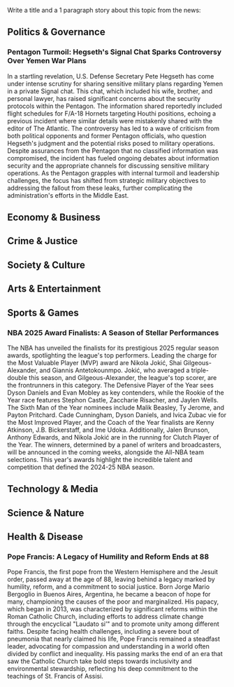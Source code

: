 Write a title and a 1 paragraph story about this topic from the news:

## Politics & Governance

### Pentagon Turmoil: Hegseth's Signal Chat Sparks Controversy Over Yemen War Plans

In a startling revelation, U.S. Defense Secretary Pete Hegseth has come under intense scrutiny for sharing sensitive military plans regarding Yemen in a private Signal chat. This chat, which included his wife, brother, and personal lawyer, has raised significant concerns about the security protocols within the Pentagon. The information shared reportedly included flight schedules for F/A-18 Hornets targeting Houthi positions, echoing a previous incident where similar details were mistakenly shared with the editor of The Atlantic. The controversy has led to a wave of criticism from both political opponents and former Pentagon officials, who question Hegseth's judgment and the potential risks posed to military operations. Despite assurances from the Pentagon that no classified information was compromised, the incident has fueled ongoing debates about information security and the appropriate channels for discussing sensitive military operations. As the Pentagon grapples with internal turmoil and leadership challenges, the focus has shifted from strategic military objectives to addressing the fallout from these leaks, further complicating the administration's efforts in the Middle East.

## Economy & Business

## Crime & Justice

## Society & Culture

## Arts & Entertainment

## Sports & Games

### NBA 2025 Award Finalists: A Season of Stellar Performances

The NBA has unveiled the finalists for its prestigious 2025 regular season awards, spotlighting the league's top performers. Leading the charge for the Most Valuable Player (MVP) award are Nikola Jokić, Shai Gilgeous-Alexander, and Giannis Antetokounmpo. Jokić, who averaged a triple-double this season, and Gilgeous-Alexander, the league's top scorer, are the frontrunners in this category. The Defensive Player of the Year sees Dyson Daniels and Evan Mobley as key contenders, while the Rookie of the Year race features Stephon Castle, Zaccharie Risacher, and Jaylen Wells. The Sixth Man of the Year nominees include Malik Beasley, Ty Jerome, and Payton Pritchard. Cade Cunningham, Dyson Daniels, and Ivica Zubac vie for the Most Improved Player, and the Coach of the Year finalists are Kenny Atkinson, J.B. Bickerstaff, and Ime Udoka. Additionally, Jalen Brunson, Anthony Edwards, and Nikola Jokić are in the running for Clutch Player of the Year. The winners, determined by a panel of writers and broadcasters, will be announced in the coming weeks, alongside the All-NBA team selections. This year's awards highlight the incredible talent and competition that defined the 2024-25 NBA season.

## Technology & Media

## Science & Nature

## Health & Disease

### Pope Francis: A Legacy of Humility and Reform Ends at 88

Pope Francis, the first pope from the Western Hemisphere and the Jesuit order, passed away at the age of 88, leaving behind a legacy marked by humility, reform, and a commitment to social justice. Born Jorge Mario Bergoglio in Buenos Aires, Argentina, he became a beacon of hope for many, championing the causes of the poor and marginalized. His papacy, which began in 2013, was characterized by significant reforms within the Roman Catholic Church, including efforts to address climate change through the encyclical "Laudato si’" and to promote unity among different faiths. Despite facing health challenges, including a severe bout of pneumonia that nearly claimed his life, Pope Francis remained a steadfast leader, advocating for compassion and understanding in a world often divided by conflict and inequality. His passing marks the end of an era that saw the Catholic Church take bold steps towards inclusivity and environmental stewardship, reflecting his deep commitment to the teachings of St. Francis of Assisi.

